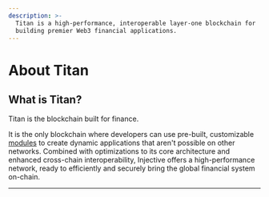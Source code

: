 ```yaml
---
description: >-
  Titan is a high-performance, interoperable layer-one blockchain for
  building premier Web3 financial applications.
---
```


# About Titan

## What is Titan?[​](https://docs.injective.network/learn/introduction#what-is-injective) <a href="#what-is-injective" id="what-is-injective"></a>

Titan is the blockchain built for finance.

It is the only blockchain where developers can use pre-built, customizable [modules](developers/modules/) to create dynamic applications that aren't possible on other networks. Combined with optimizations to its core architecture and enhanced cross-chain interoperability, Injective offers a high-performance network, ready to efficiently and securely bring the global financial system on-chain.

---
